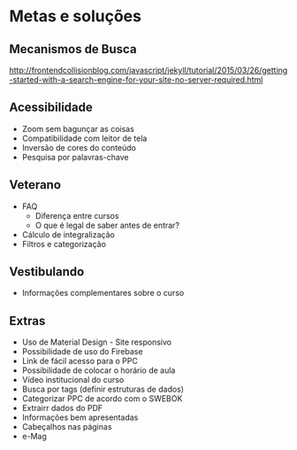 # Metas e soluções

## Mecanismos de Busca 
http://frontendcollisionblog.com/javascript/jekyll/tutorial/2015/03/26/getting-started-with-a-search-engine-for-your-site-no-server-required.html

## Acessibilidade
* Zoom sem bagunçar as coisas
* Compatibilidade com leitor de tela
* Inversão de cores do conteúdo
* Pesquisa por palavras-chave

## Veterano
* FAQ
  * Diferença entre cursos
  * O que é legal de saber antes de entrar?
* Cálculo de integralização
* Filtros e categorização

## Vestibulando
* Informações complementares sobre o curso

## Extras
* Uso de Material Design - Site responsivo
* Possibilidade de uso do Firebase
* Link de fácil acesso para o PPC
* Possibilidade de colocar o horário de aula
* Vídeo institucional do curso
* Busca por tags (definir estruturas de dados)
* Categorizar PPC de acordo com o SWEBOK
* Extrairr dados do PDF
* Informações bem apresentadas
* Cabeçalhos nas páginas
* e-Mag
